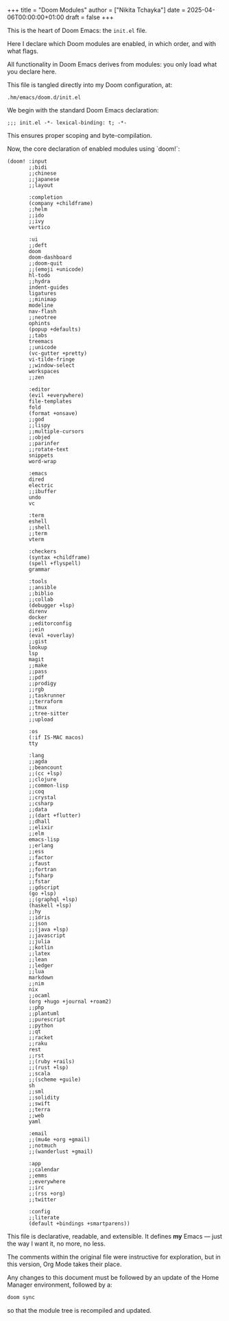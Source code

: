 +++
title = "Doom Modules"
author = ["Nikita Tchayka"]
date = 2025-04-06T00:00:00+01:00
draft = false
+++

This is the heart of Doom Emacs: the `init.el` file.

Here I declare which Doom modules are enabled, in which order, and with what flags.

All functionality in Doom Emacs derives from modules: you only load what you declare here.

This file is tangled directly into my Doom configuration, at:

```text
.hm/emacs/doom.d/init.el
```

We begin with the standard Doom Emacs declaration:

```emacs-lisp
;;; init.el -*- lexical-binding: t; -*-
```

This ensures proper scoping and byte-compilation.

Now, the core declaration of enabled modules using \`doom!\`:

```emacs-lisp
(doom! :input
       ;;bidi
       ;;chinese
       ;;japanese
       ;;layout

       :completion
       (company +childframe)
       ;;helm
       ;;ido
       ;;ivy
       vertico

       :ui
       ;;deft
       doom
       doom-dashboard
       ;;doom-quit
       ;;(emoji +unicode)
       hl-todo
       ;;hydra
       indent-guides
       ligatures
       ;;minimap
       modeline
       nav-flash
       ;;neotree
       ophints
       (popup +defaults)
       ;;tabs
       treemacs
       ;;unicode
       (vc-gutter +pretty)
       vi-tilde-fringe
       ;;window-select
       workspaces
       ;;zen

       :editor
       (evil +everywhere)
       file-templates
       fold
       (format +onsave)
       ;;god
       ;;lispy
       ;;multiple-cursors
       ;;objed
       ;;parinfer
       ;;rotate-text
       snippets
       word-wrap

       :emacs
       dired
       electric
       ;;ibuffer
       undo
       vc

       :term
       eshell
       ;;shell
       ;;term
       vterm

       :checkers
       (syntax +childframe)
       (spell +flyspell)
       grammar

       :tools
       ;;ansible
       ;;biblio
       ;;collab
       (debugger +lsp)
       direnv
       docker
       ;;editorconfig
       ;;ein
       (eval +overlay)
       ;;gist
       lookup
       lsp
       magit
       ;;make
       ;;pass
       ;;pdf
       ;;prodigy
       ;;rgb
       ;;taskrunner
       ;;terraform
       ;;tmux
       ;;tree-sitter
       ;;upload

       :os
       (:if IS-MAC macos)
       tty

       :lang
       ;;agda
       ;;beancount
       ;;(cc +lsp)
       ;;clojure
       ;;common-lisp
       ;;coq
       ;;crystal
       ;;csharp
       ;;data
       ;;(dart +flutter)
       ;;dhall
       ;;elixir
       ;;elm
       emacs-lisp
       ;;erlang
       ;;ess
       ;;factor
       ;;faust
       ;;fortran
       ;;fsharp
       ;;fstar
       ;;gdscript
       (go +lsp)
       ;;(graphql +lsp)
       (haskell +lsp)
       ;;hy
       ;;idris
       ;;json
       ;;(java +lsp)
       ;;javascript
       ;;julia
       ;;kotlin
       ;;latex
       ;;lean
       ;;ledger
       ;;lua
       markdown
       ;;nim
       nix
       ;;ocaml
       (org +hugo +journal +roam2)
       ;;php
       ;;plantuml
       ;;purescript
       ;;python
       ;;qt
       ;;racket
       ;;raku
       rest
       ;;rst
       ;;(ruby +rails)
       ;;(rust +lsp)
       ;;scala
       ;;(scheme +guile)
       sh
       ;;sml
       ;;solidity
       ;;swift
       ;;terra
       ;;web
       yaml

       :email
       ;;(mu4e +org +gmail)
       ;;notmuch
       ;;(wanderlust +gmail)

       :app
       ;;calendar
       ;;emms
       ;;everywhere
       ;;irc
       ;;(rss +org)
       ;;twitter

       :config
       ;;literate
       (default +bindings +smartparens))
```

This file is declarative, readable, and extensible. It defines **my** Emacs — just the way I want it, no more, no less.

The comments within the original file were instructive for exploration, but in this version, Org Mode takes their place.

Any changes to this document must be followed by an update of the Home Manager environment,
followed by a:

```sh
doom sync
```

so that the module tree is recompiled and updated.
